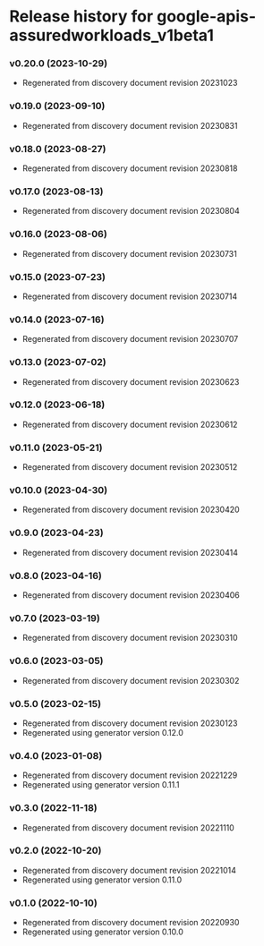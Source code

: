 # Release history for google-apis-assuredworkloads_v1beta1

### v0.20.0 (2023-10-29)

* Regenerated from discovery document revision 20231023

### v0.19.0 (2023-09-10)

* Regenerated from discovery document revision 20230831

### v0.18.0 (2023-08-27)

* Regenerated from discovery document revision 20230818

### v0.17.0 (2023-08-13)

* Regenerated from discovery document revision 20230804

### v0.16.0 (2023-08-06)

* Regenerated from discovery document revision 20230731

### v0.15.0 (2023-07-23)

* Regenerated from discovery document revision 20230714

### v0.14.0 (2023-07-16)

* Regenerated from discovery document revision 20230707

### v0.13.0 (2023-07-02)

* Regenerated from discovery document revision 20230623

### v0.12.0 (2023-06-18)

* Regenerated from discovery document revision 20230612

### v0.11.0 (2023-05-21)

* Regenerated from discovery document revision 20230512

### v0.10.0 (2023-04-30)

* Regenerated from discovery document revision 20230420

### v0.9.0 (2023-04-23)

* Regenerated from discovery document revision 20230414

### v0.8.0 (2023-04-16)

* Regenerated from discovery document revision 20230406

### v0.7.0 (2023-03-19)

* Regenerated from discovery document revision 20230310

### v0.6.0 (2023-03-05)

* Regenerated from discovery document revision 20230302

### v0.5.0 (2023-02-15)

* Regenerated from discovery document revision 20230123
* Regenerated using generator version 0.12.0

### v0.4.0 (2023-01-08)

* Regenerated from discovery document revision 20221229
* Regenerated using generator version 0.11.1

### v0.3.0 (2022-11-18)

* Regenerated from discovery document revision 20221110

### v0.2.0 (2022-10-20)

* Regenerated from discovery document revision 20221014
* Regenerated using generator version 0.11.0

### v0.1.0 (2022-10-10)

* Regenerated from discovery document revision 20220930
* Regenerated using generator version 0.10.0


